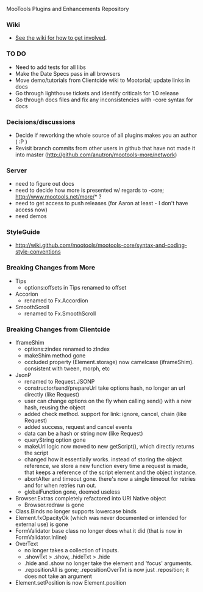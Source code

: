 MooTools Plugins and Enhancements Repository

### Wiki

* [See the wiki for how to get involved](http://wiki.github.com/mootools/mootools-more).

### TO DO

* Need to add tests for all libs
* Make the Date Specs pass in all browsers
* Move demo/tutorials from Clientcide wiki to Mootorial; update links in docs
* Go through lighthouse tickets and identify criticals for 1.0 release
* Go through docs files and fix any inconsistencies with -core syntax for docs

### Decisions/discussions
* Decide if reworking the whole source of all plugins makes you an author ( :P )
* Revisit branch commits from other users in github that have not made it into master (http://github.com/anutron/mootools-more/network)

### Server

* need to figure out docs
* need to decide how more is presented w/ regards to -core; http://www.mootools.net/more/* ?
* need to get access to push releases (for Aaron at least - I don't have access now)
* need demos

### StyleGuide

* http://wiki.github.com/mootools/mootools-core/syntax-and-coding-style-conventions

### Breaking Changes from More

* Tips
  - options:offsets in Tips renamed to offset
* Accorion
  - renamed to Fx.Accordion
* SmoothScroll
  - renamed to Fx.SmoothScroll

### Breaking Changes from Clientcide

* IframeShim
  - options:zindex renamed to zIndex
  - makeShim method gone
  - occluded property (Element.storage) now camelcase (iframeShim). consistent with tween, morph, etc
* JsonP
  - renamed to Request.JSONP
  - constructor/send/prepareUrl take options hash, no longer an url directly (like Request)
  - user can change options on the fly when calling send() with a new hash, reusing the object
  - added check method. support for link: ignore, cancel, chain (like Request)
  - added success, request and cancel events
  - data can be a hash or string now (like Request)
  - queryString option gone
  - makeUrl logic now moved to new getScript(), which directly returns the script
  - changed how it essentially works. instead of storing the object reference, we store a new function every time a request is made, that keeps a reference of the script element and the object instance.
  - abortAfter and timeout gone. there's now a single timeout for retries and for when retries run out.
  - globalFunction gone, deemed useless
* Browser.Extras completely refactored into URI Native object
  - Browser.redraw is gone
* Class.Binds no longer supports lowercase binds
* Element.fxOpacityOk (which was never documented or intended for external use) is gone
* FormValidator base class no longer does what it did (that is now in FormValidator.Inline)
* OverText
  - no longer takes a collection of inputs.
  - .showTxt > .show, .hideTxt > .hide
  - .hide and .show no longer take the element and 'focus' arguments.
  - .repositionAll is gone; .repositionOverTxt is now just .reposition; it does not take an argument
* Element.setPosition is now Element.position
